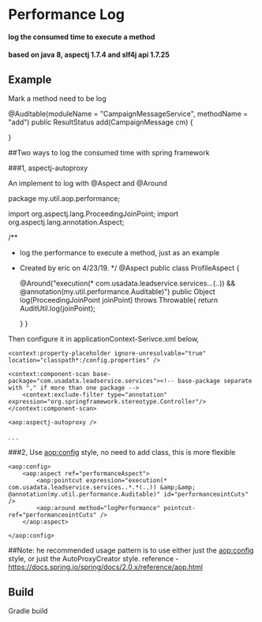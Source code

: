 # Performance Log

#### log the consumed time to execute a method

#### based on java 8, aspectj 1.7.4 and slf4j api 1.7.25

## Example

Mark a method need to be log

@Auditable(moduleName = "CampaignMessageService", methodName = "add")
public ResultStatus add(CampaignMessage cm) {

}


##Two ways to log the consumed time with spring framework

###1, aspectj-autoproxy

An implement to log with @Aspect and @Around

package my.util.aop.performance;

import org.aspectj.lang.ProceedingJoinPoint;
import org.aspectj.lang.annotation.Aspect;


/**
 * log the performance to execute a method, just as an example
 * Created by eric on 4/23/19.
 */
@Aspect
public class ProfileAspect {

    @Around("execution(* com.usadata.leadservice.services..*.*(..)) && @annotation(my.util.performance.Auditable)")
    public Object log(ProceedingJoinPoint joinPoint) throws Throwable{
       return AuditUtil.log(joinPoint);

    }
}

Then configure it in applicationContext-Serivce.xml below,

<?xml version="1.0" encoding="UTF-8"?>
<beans xmlns="http://www.springframework.org/schema/beans"
       xmlns:xsi="http://www.w3.org/2001/XMLSchema-instance"
       xmlns:context="http://www.springframework.org/schema/context"
       xmlns:aop="http://www.springframework.org/schema/aop"
       xsi:schemaLocation="http://www.springframework.org/schema/beans http://www.springframework.org/schema/beans/spring-beans-2.0.xsd
                           http://www.springframework.org/schema/aop http://www.springframework.org/schema/aop/spring-aop-2.0.xsd
                           http://www.springframework.org/schema/context http://www.springframework.org/schema/context/spring-context-3.0.xsd">

    <context:property-placeholder ignore-unresolvable="true" location="classpath*:/config.properties" />

    <context:component-scan base-package="com.usadata.leadservice.services"><!-- base-package separate with "," if more than one package -->
        <context:exclude-filter type="annotation" expression="org.springframework.stereotype.Controller"/>
    </context:component-scan>

    <aop:aspectj-autoproxy />

<bean id="performanceAspect" class="my.util.aop.performance.PerformanceAspect" />

.
.
.

</beans>


###2, Use <aop:config> style, no need to add class, this is more flexible

    <aop:config>
        <aop:aspect ref="performanceAspect">
            <aop:pointcut expression="execution(* com.usadata.leadservice.services..*.*(..)) &amp;&amp; @annotation(my.util.performance.Auditable)" id="performanceointCuts" />
            <aop:around method="logPerformance" pointcut-ref="performanceointCuts" />
        </aop:aspect>

    </aop:config>


##Note:
he recommended usage pattern is to use either just the <aop:config> style, or just the AutoProxyCreator style. reference - https://docs.spring.io/spring/docs/2.0.x/reference/aop.html

## Build

Gradle build
